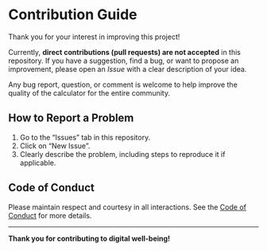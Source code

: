 # Contribution Guide

Thank you for your interest in improving this project!

Currently, **direct contributions (pull requests) are not accepted** in this repository. If you have a suggestion, find a bug, or want to propose an improvement, please open an *Issue* with a clear description of your idea.

Any bug report, question, or comment is welcome to help improve the quality of the calculator for the entire community.

## How to Report a Problem

1. Go to the “Issues” tab in this repository.
2. Click on “New Issue”.
3. Clearly describe the problem, including steps to reproduce it if applicable.

## Code of Conduct

Please maintain respect and courtesy in all interactions. See the [Code of Conduct](./CODE_OF_CONDUCT.md) for more details.

---

**Thank you for contributing to digital well-being!**